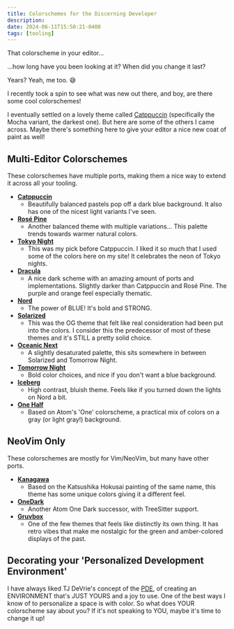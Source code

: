 ```yaml
---
title: Colorschemes for the Discerning Developer
description:
date: 2024-06-11T15:50:21-0400
tags: [tooling]
---
```


That colorscheme in your editor...

...how long have you been looking at it? When did you change it last?

Years? Yeah, me too. 😅

I recently took a spin to see what was new out there, and boy, are there some cool colorschemes!

I eventually settled on a lovely theme called [Catppuccin](https://catppuccin.com/) (specifically the Mocha variant, the darkest one). But here are some of the others I came across. Maybe there's something here to give your editor a nice new coat of paint as well!

## Multi-Editor Colorschemes

These colorschemes have multiple ports, making them a nice way to extend it across all your tooling.

- **[Catppuccin](https://catppuccin.com/)**
  - Beautifully balanced pastels pop off a dark blue background. It also has one of the nicest light variants I've seen.
- **[Rosé Pine](https://rosepinetheme.com/)**
  - Another balanced theme with multiple variations... This palette trends towards warmer natural colors.
- **[Tokyo Night](https://github.com/folke/tokyonight.nvim)**
  - This was my pick before Catppuccin. I liked it so much that I used some of the colors here on my site! It celebrates the neon of Tokyo nights.
- **[Dracula](https://draculatheme.com/)**
  - A nice dark scheme with an amazing amount of ports and implementations. Slightly darker than Catppuccin and Rosé Pine. The purple and orange feel especially thematic.
- **[Nord](https://www.nordtheme.com/)**
  - The power of BLUE! It's bold and STRONG.
- **[Solarized](https://ethanschoonover.com/solarized/)**
  - This was the OG theme that felt like real consideration had been put into the colors. I consider this the predecessor of most of these themes and it's STILL a pretty solid choice.
- **[Oceanic Next](https://github.com/voronianski/oceanic-next-color-scheme)**
  - A slightly desaturated palette, this sits somewhere in between Solarized and Tomorrow Night.
- **[Tomorrow Night](https://github.com/chriskempson/tomorrow-theme)**
  - Bold color choices, and nice if you don't want a blue background.
- **[Iceberg](https://github.com/cocopon/iceberg.vim)**
  - High contrast, bluish theme. Feels like if you turned down the lights on Nord a bit.
- **[One Half](https://github.com/sonph/onehalf)**
  - Based on Atom's 'One' colorscheme, a practical mix of colors on a gray (or light gray!) background.

## NeoVim Only

These colorschemes are mostly for Vim/NeoVim, but many have other ports.

- **[Kanagawa](https://github.com/rebelot/kanagawa.nvim)**
  - Based on the Katsushika Hokusai painting of the same name, this theme has some unique colors giving it a different feel.
- **[OneDark](https://github.com/navarasu/onedark.nvim)**
  - Another Atom One Dark successor, with TreeSitter support.
- **[Gruvbox](https://github.com/morhetz/gruvbox)**
  - One of the few themes that feels like distinctly its own thing. It has retro vibes that make me nostalgic for the green and amber-colored displays of the past.

## Decorating your 'Personalized Development Environment'

I have always liked TJ DeVrie's concept of the [PDE](https://www.youtube.com/watch?v=QMVIJhC9Veg), of creating an ENVIRONMENT that's JUST YOURS and a joy to use. One of the best ways I know of to personalize a space is with color. So what does YOUR colorscheme say about you? If it's not speaking to YOU, maybe it's time to change it up!

